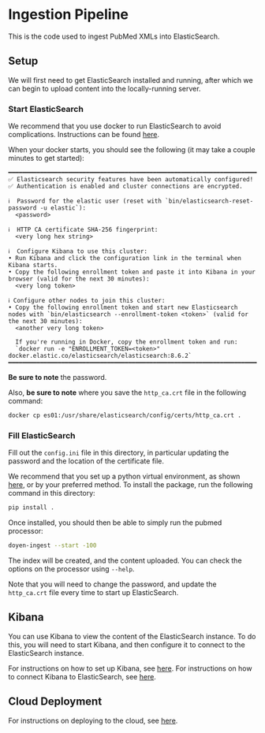 # Ingestion Pipeline

This is the code used to ingest PubMed XMLs into ElasticSearch.

## Setup

We will first need to get ElasticSearch installed and running, after which we
can begin to upload content into the locally-running server.

### Start ElasticSearch

We recommend that you use docker to run ElasticSearch to avoid complications. Instructions
can be found [here](https://www.elastic.co/guide/en/elasticsearch/reference/current/docker.html).


When your docker starts, you should see the following (it may take a couple minutes
to get started):
```
━━━━━━━━━━━━━━━━━━━━━━━━━━━━━━━━━━━━━━━━━━━━━━━━━━━━━━━━━━━━━━━━━━━━━━━━━━━━━━━━━━━━━━━━━━━━━━━━━━━━━━━━━━━━━━━━━━━━━━━━━━━━━━━━━━━━━━━
✅ Elasticsearch security features have been automatically configured!
✅ Authentication is enabled and cluster connections are encrypted.

ℹ️  Password for the elastic user (reset with `bin/elasticsearch-reset-password -u elastic`):
  <password> 

ℹ️  HTTP CA certificate SHA-256 fingerprint:
  <very long hex string> 

ℹ️  Configure Kibana to use this cluster:
• Run Kibana and click the configuration link in the terminal when Kibana starts.
• Copy the following enrollment token and paste it into Kibana in your browser (valid for the next 30 minutes):
  <very long token> 

ℹ️ Configure other nodes to join this cluster:
• Copy the following enrollment token and start new Elasticsearch nodes with `bin/elasticsearch --enrollment-token <token>` (valid for the next 30 minutes):
  <another very long token> 

  If you're running in Docker, copy the enrollment token and run:
  `docker run -e "ENROLLMENT_TOKEN=<token>" docker.elastic.co/elasticsearch/elasticsearch:8.6.2`
━━━━━━━━━━━━━━━━━━━━━━━━━━━━━━━━━━━━━━━━━━━━━━━━━━━━━━━━━━━━━━━━━━━━━━━━━━━━━━━━━━━━━━━━━━━━━━━━━━━━━━━━━━━━━━━━━━━━━━━━━━━━━━━━━━━━━━━
```
**Be sure to note** the password.

Also, **be sure to note** where you save the `http_ca.crt` file in the following command:
```bash
docker cp es01:/usr/share/elasticsearch/config/certs/http_ca.crt .
```

### Fill ElasticSearch

Fill out the `config.ini` file in this directory, in particular updating the
password and the location of the certificate file.

We recommend that you set up a python virtual environment, as shown [here](https://docs.python.org/3/tutorial/venv.html),
or by your preferred method. To install the package, run the following command in this directory:

````bash
pip install .
````

Once installed, you should then be able to simply run the pubmed processor:
```bash
doyen-ingest --start -100 
```
The index will be created, and the content uploaded. You can check the options on the processor using `--help`.

Note that you will need to change the password, and update
the `http_ca.crt` file every time to start up ElasticSearch.


## Kibana

You can use Kibana to view the content of the ElasticSearch instance. To do this, you will need to
start Kibana, and then configure it to connect to the ElasticSearch instance.

For instructions on how to set up Kibana, see [here](https://www.elastic.co/guide/en/kibana/current/docker.html).
For instructions on how to connect Kibana to ElasticSearch, see [here](https://www.elastic.co/guide/en/kibana/current/connect-to-elasticsearch.html).

## Cloud Deployment

For instructions on deploying to the cloud, see [here](./aws_deployment/README.md).